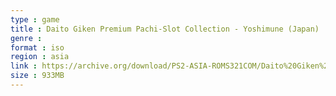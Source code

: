 ```yaml
---
type : game
title : Daito Giken Premium Pachi-Slot Collection - Yoshimune (Japan)
genre : 
format : iso
region : asia
link : https://archive.org/download/PS2-ASIA-ROMS321COM/Daito%20Giken%20Premium%20Pachi-Slot%20Collection%20-%20Yoshimune%20%28Japan%29.7z
size : 933MB
---
```

